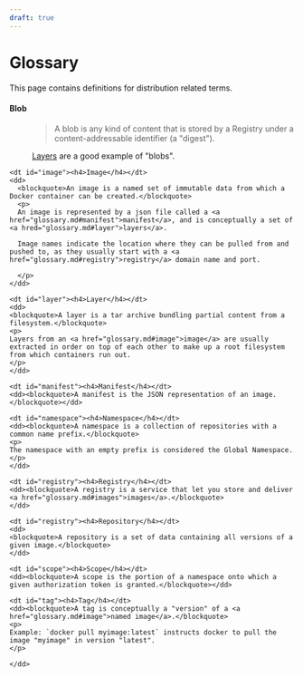```yaml
---
draft: true
---
```


# Glossary

This page contains definitions for distribution related terms.

<dl>
	<dt id="blob"><h4>Blob</h4></dt>
	<dd>
      <blockquote>A blob is any kind of content that is stored by a Registry under a content-addressable identifier (a "digest").</blockquote>
      <p>
      	<a href="glossary.md#layer">Layers</a> are a good example of "blobs".
      </p>
	</dd>

	<dt id="image"><h4>Image</h4></dt>
	<dd>
      <blockquote>An image is a named set of immutable data from which a Docker container can be created.</blockquote>
      <p>
      An image is represented by a json file called a <a href="glossary.md#manifest">manifest</a>, and is conceptually a set of <a hred="glossary.md#layer">layers</a>.

      Image names indicate the location where they can be pulled from and pushed to, as they usually start with a <a href="glossary.md#registry">registry</a> domain name and port.

      </p>
    </dd>

	<dt id="layer"><h4>Layer</h4></dt>
	<dd>
	<blockquote>A layer is a tar archive bundling partial content from a filesystem.</blockquote>
	<p>
	Layers from an <a href="glossary.md#image">image</a> are usually extracted in order on top of each other to make up a root filesystem from which containers run out.
	</p>
	</dd>

	<dt id="manifest"><h4>Manifest</h4></dt>
	<dd><blockquote>A manifest is the JSON representation of an image.</blockquote></dd>

	<dt id="namespace"><h4>Namespace</h4></dt>
	<dd><blockquote>A namespace is a collection of repositories with a common name prefix.</blockquote>
	<p>
	The namespace with an empty prefix is considered the Global Namespace.
	</p>
	</dd>

	<dt id="registry"><h4>Registry</h4></dt>
	<dd><blockquote>A registry is a service that let you store and deliver <a href="glossary.md#images">images</a>.</blockquote>
	</dd>

	<dt id="registry"><h4>Repository</h4></dt>
	<dd>
	<blockquote>A repository is a set of data containing all versions of a given image.</blockquote>
	</dd>

	<dt id="scope"><h4>Scope</h4></dt>
	<dd><blockquote>A scope is the portion of a namespace onto which a given authorization token is granted.</blockquote></dd>

	<dt id="tag"><h4>Tag</h4></dt>
	<dd><blockquote>A tag is conceptually a "version" of a <a href="glossary.md#image">named image</a>.</blockquote>
	<p>
	Example: `docker pull myimage:latest` instructs docker to pull the image "myimage" in version "latest".
	</p>

	</dd>


</dl>
